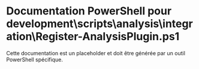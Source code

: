 # Documentation PowerShell pour development\scripts\analysis\integration\Register-AnalysisPlugin.ps1

Cette documentation est un placeholder et doit être générée par un outil PowerShell spécifique.
